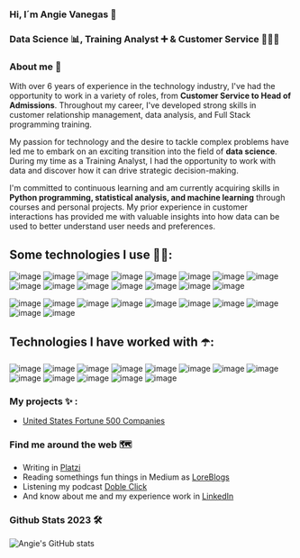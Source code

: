 ### Hi, I´m Angie Vanegas 🚀

### Data Science 📊, Training Analyst ➕ & Customer Service 👨‍👧‍👦

### About me 🤙

With over 6 years of experience in the technology industry, I've had the opportunity to work in a variety of roles, from **Customer Service to Head of Admissions**. Throughout my career, I've developed strong skills in customer relationship management, data analysis, and Full Stack programming training.

My passion for technology and the desire to tackle complex problems have led me to embark on an exciting transition into the field of **data science**. During my time as a Training Analyst, I had the opportunity to work with data and discover how it can drive strategic decision-making.

I'm committed to continuous learning and am currently acquiring skills in **Python programming, statistical analysis, and machine learning** through courses and personal projects. My prior experience in customer interactions has provided me with valuable insights into how data can be used to better understand user needs and preferences.

## **Some technologies I use 👩‍💻:**

![image](https://img.shields.io/badge/Numpy-777BB4?style=for-the-badge&logo=numpy&logoColor=white)
![image](https://img.shields.io/badge/Pandas-2C2D72?style=for-the-badge&logo=pandas&logoColor=white)
![image](https://img.shields.io/badge/Python-FFD43B?style=for-the-badge&logo=python&logoColor=blue)
![image](https://img.shields.io/badge/scikit_learn-F7931E?style=for-the-badge&logo=scikit-learn&logoColor=white)
![image](https://img.shields.io/badge/Databricks-FF3621?style=for-the-badge&logo=Databricks&logoColor=white)
![image](https://img.shields.io/badge/Spark%20AR-FF5C83?style=for-the-badge&logo=SparkAR&logoColor=white)
![image](https://img.shields.io/badge/Jupyter-F37626.svg?&style=for-the-badge&logo=Jupyter&logoColor=white)
![image](https://img.shields.io/badge/Kaggle-20BEFF?style=for-the-badge&logo=Kaggle&logoColor=white)
![image](https://img.shields.io/badge/MySQL-005C84?style=for-the-badge&logo=mysql&logoColor=white)
![image](https://img.shields.io/badge/Heroku-430098?style=for-the-badge&logo=heroku&logoColor=white) 
![image](https://img.shields.io/badge/Tableau-E97627?style=for-the-badge&logo=Tableau&logoColor=white)
![image](https://img.shields.io/badge/PowerBI-F2C811?style=for-the-badge&logo=Power%20BI&logoColor=white)
![image](https://img.shields.io/badge/Colab-F9AB00?style=for-the-badge&logo=googlecolab&color=525252)
![image](https://img.shields.io/badge/Microsoft_Excel-217346?style=for-the-badge&logo=microsoft-excel&logoColor=white)
![image](https://img.shields.io/badge/Google%20Sheets-34A853?style=for-the-badge&logo=google-sheets&logoColor=white)

![image](https://img.shields.io/badge/Atom-66595C?style=for-the-badge&logo=Atom&logoColor=white)
![image](https://img.shields.io/badge/Visual_Studio-5C2D91?style=for-the-badge&logo=visual%20studio&logoColor=white)
![image](https://img.shields.io/badge/Audacity-0000CC?style=for-the-badge&logo=audacity&logoColor=white)
![image](https://img.shields.io/badge/Jira-0052CC?style=for-the-badge&logo=Jira&logoColor=white)
![image](https://img.shields.io/badge/Stripe-626CD9?style=for-the-badge&logo=Stripe&logoColor=white)
![image](https://img.shields.io/badge/Discord-5865F2?style=for-the-badge&logo=discord&logoColor=white)
![image](https://img.shields.io/badge/Slack-4A154B?style=for-the-badge&logo=slack&logoColor=white)
![image](https://img.shields.io/badge/Trello-0052CC?style=for-the-badge&logo=trello&logoColor=white)
![image](https://img.shields.io/badge/Notion-000000?style=for-the-badge&logo=notion&logoColor=white)
![image](https://img.shields.io/badge/Miro-F7C922?style=for-the-badge&logo=Miro&logoColor=050036)

## **Technologies I have worked with ☂️:**

![image](https://img.shields.io/badge/Ruby-CC342D?style=for-the-badge&logo=ruby&logoColor=white)
![image](https://img.shields.io/badge/Ruby_on_Rails-CC0000?style=for-the-badge&logo=ruby-on-rails&logoColor=white)
![image](https://img.shields.io/badge/React-20232A?style=for-the-badge&logo=react&logoColor=61DAFB)
![image](https://img.shields.io/badge/CSS3-1572B6?style=for-the-badge&logo=css3&logoColor=white)
![image](https://img.shields.io/badge/HTML5-E34F26?style=for-the-badge&logo=html5&logoColor=white)
![image](https://img.shields.io/badge/JavaScript-323330?style=for-the-badge&logo=javascript&logoColor=F7DF1E)
![image](https://img.shields.io/badge/Linux-FCC624?style=for-the-badge&logo=linux&logoColor=black)
![image](https://img.shields.io/badge/Ubuntu-E95420?style=for-the-badge&logo=ubuntu&logoColor=white)
![image](https://img.shields.io/badge/Bootstrap-563D7C?style=for-the-badge&logo=bootstrap&logoColor=white)
![image](https://img.shields.io/badge/firebase-ffca28?style=for-the-badge&logo=firebase&logoColor=black)
![image](https://img.shields.io/badge/jQuery-0769AD?style=for-the-badge&logo=jquery&logoColor=white)
![image](https://img.shields.io/badge/Node%20js-339933?style=for-the-badge&logo=nodedotjs&logoColor=white)
![image](https://img.shields.io/badge/Postman-FF6C37?style=for-the-badge&logo=Postman&logoColor=white)

### **My projects ✨ :**

- [United States Fortune 500 Companies](https://github.com/avanegasp/unicatalu-a/blob/gh-pages/Practica_individual_Ucatalu%C3%B1a.ipynb)

### **Find me around the web 🗺️**

- Writing in [Platzi](https://platzi.com/blog/como-superar-sindrome-impostor/)
- Reading somethings fun things in Medium as [LoreBlogs](https://loreblogs.medium.com/)
- Listening my podcast [Doble Click](https://open.spotify.com/episode/0Bxp9hYWMLvb2kVbCReK4U?si=5aa6c6bec07b4b50)
- And know about me and my experience work in [LinkedIn](https://www.linkedin.com/in/avanegasp/)
  

### Github Stats 2023 🛠️
![Angie's GitHub stats](https://github-readme-stats.vercel.app/api?username=avanegasp&show_icons=true&theme=radical)
<!--
**avanegasp/avanegasp** is a ✨ _special_ ✨ repository because its `README.md` (this file) appears on your GitHub profile.

Here are some ideas to get you started:

- 🔭 I’m currently working on ...
- 🌱 I’m currently learning ...
- 👯 I’m looking to collaborate on ...
- 🤔 I’m looking for help with ...
- 💬 Ask me about ...
- 📫 How to reach me: ...
- 😄 Pronouns: ...
- ⚡ Fun fact: ...
-->
